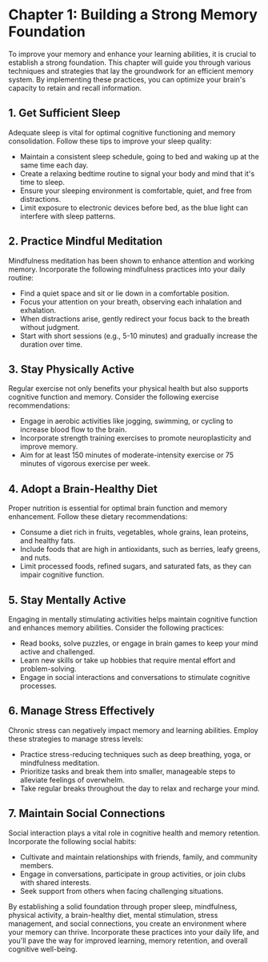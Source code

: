 Chapter 1: Building a Strong Memory Foundation
==============================================

To improve your memory and enhance your learning abilities, it is crucial to establish a strong foundation. This chapter will guide you through various techniques and strategies that lay the groundwork for an efficient memory system. By implementing these practices, you can optimize your brain's capacity to retain and recall information.

**1. Get Sufficient Sleep**
---------------------------

Adequate sleep is vital for optimal cognitive functioning and memory consolidation. Follow these tips to improve your sleep quality:

* Maintain a consistent sleep schedule, going to bed and waking up at the same time each day.
* Create a relaxing bedtime routine to signal your body and mind that it's time to sleep.
* Ensure your sleeping environment is comfortable, quiet, and free from distractions.
* Limit exposure to electronic devices before bed, as the blue light can interfere with sleep patterns.

**2. Practice Mindful Meditation**
----------------------------------

Mindfulness meditation has been shown to enhance attention and working memory. Incorporate the following mindfulness practices into your daily routine:

* Find a quiet space and sit or lie down in a comfortable position.
* Focus your attention on your breath, observing each inhalation and exhalation.
* When distractions arise, gently redirect your focus back to the breath without judgment.
* Start with short sessions (e.g., 5-10 minutes) and gradually increase the duration over time.

**3. Stay Physically Active**
-----------------------------

Regular exercise not only benefits your physical health but also supports cognitive function and memory. Consider the following exercise recommendations:

* Engage in aerobic activities like jogging, swimming, or cycling to increase blood flow to the brain.
* Incorporate strength training exercises to promote neuroplasticity and improve memory.
* Aim for at least 150 minutes of moderate-intensity exercise or 75 minutes of vigorous exercise per week.

**4. Adopt a Brain-Healthy Diet**
---------------------------------

Proper nutrition is essential for optimal brain function and memory enhancement. Follow these dietary recommendations:

* Consume a diet rich in fruits, vegetables, whole grains, lean proteins, and healthy fats.
* Include foods that are high in antioxidants, such as berries, leafy greens, and nuts.
* Limit processed foods, refined sugars, and saturated fats, as they can impair cognitive function.

**5. Stay Mentally Active**
---------------------------

Engaging in mentally stimulating activities helps maintain cognitive function and enhances memory abilities. Consider the following practices:

* Read books, solve puzzles, or engage in brain games to keep your mind active and challenged.
* Learn new skills or take up hobbies that require mental effort and problem-solving.
* Engage in social interactions and conversations to stimulate cognitive processes.

**6. Manage Stress Effectively**
--------------------------------

Chronic stress can negatively impact memory and learning abilities. Employ these strategies to manage stress levels:

* Practice stress-reducing techniques such as deep breathing, yoga, or mindfulness meditation.
* Prioritize tasks and break them into smaller, manageable steps to alleviate feelings of overwhelm.
* Take regular breaks throughout the day to relax and recharge your mind.

**7. Maintain Social Connections**
----------------------------------

Social interaction plays a vital role in cognitive health and memory retention. Incorporate the following social habits:

* Cultivate and maintain relationships with friends, family, and community members.
* Engage in conversations, participate in group activities, or join clubs with shared interests.
* Seek support from others when facing challenging situations.

By establishing a solid foundation through proper sleep, mindfulness, physical activity, a brain-healthy diet, mental stimulation, stress management, and social connections, you create an environment where your memory can thrive. Incorporate these practices into your daily life, and you'll pave the way for improved learning, memory retention, and overall cognitive well-being.
